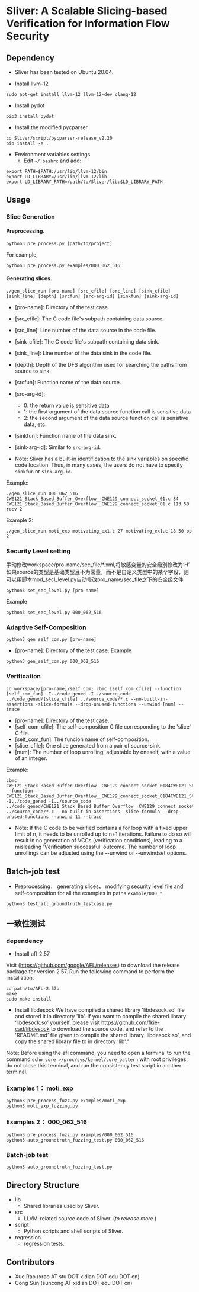 # Sliver: A Scalable Slicing-based Verification for Information Flow Security

## Dependency

* Sliver has been tested on Ubuntu 20.04.

* Install llvm-12
```
sudo apt-get install llvm-12 llvm-12-dev clang-12
```
* Install pydot
```
pip3 install pydot
```
* Install the modified pycparser
```
cd Sliver/script/pycparser-release_v2.20
pip install -e . 
```

* Environment variables settings
  * Edit `~/.bashrc` and add:
```
export PATH=$PATH:/usr/lib/llvm-12/bin
export LD_LIBRARY=/usr/lib/llvm-12/lib
export LD_LIBRARY_PATH=/path/to/Sliver/lib:$LD_LIBRARY_PATH
```

## Usage

### Slice Generation

#### Preprocessing.
```
python3 pre_process.py [path/to/project]
```
For example,
```
python3 pre_process.py examples/000_062_516
```
#### Generating slices.
```
./gen_slice_run [pro-name] [src_cfile] [src_line] [sink_cfile] [sink_line] [depth] [srcfun] [src-arg-id] [sinkfun] [sink-arg-id]
```
- [pro-name]: Directory of the test case.
- [src_cfile]: The C code file's subpath containing data source.
- [src_line]: Line number of the data source in the code file.
- [sink_cfile]: The C code file's subpath containing data sink.
- [sink_line]: Line number of the data sink in the code file.
- [depth]: Depth of the DFS algorithm used for searching the paths from source to sink.
- [srcfun]: Function name of the data source.
- [src-arg-id]:
  - 0: the return value is sensitive data
  - 1: the first argument of the data source function call is sensitive data
  - 2: the second argument of the data source function call is sensitive data, etc.
- [sinkfun]: Function name of the data sink.
- [sink-arg-id]: Similar to `src-arg-id`.
  
- Note: Sliver has a built-in identification to the sink variables on specific code location. Thus, in many cases, the users do not have to specify `sinkfun` or `sink-arg-id`.

Example:
```
./gen_slice_run 000_062_516 CWE121_Stack_Based_Buffer_Overflow__CWE129_connect_socket_01.c 84 CWE121_Stack_Based_Buffer_Overflow__CWE129_connect_socket_01.c 113 50 recv 2
```

Example 2:
```
./gen_slice_run moti_exp motivating_ex1.c 27 motivating_ex1.c 18 50 op 2
```

### Security Level setting

手动修改workspace/pro-name/sec_file/*.xml,将敏感变量的安全级别修改为‘H’
如果source的类型是基础类型且不为常量，而不是自定义类型中的某个字段，则可以用脚本mod_secl_level.py自动修改pro_name/sec_file之下的安全级文件
```
python3 set_sec_level.py [pro-name]
```
Example

```
python3 set_sec_level.py 000_062_516
```

 
### Adaptive Self-Composition

```
python3 gen_self_com.py [pro-name]
```
- [pro-name]: Directory of the test case.
Example

```
python3 gen_self_com.py 000_062_516
```

### Verification


```
cd workspace/[pro-name]/self_com; cbmc [self_com_cfile] --function [self_com_fun] -I../code_gened -I../source_code ../code_gened/[slice_cfile] ../source_code/*.c --no-built-in-assertions -slice-formula --drop-unused-functions --unwind [num] --trace
```
- [pro-name]: Directory of the test case.
- [self_com_cfile]: The self-composition C file corresponding to the 'slice' C file.
- [self_com_fun]: The funcion name of self-composition.
- [slice_cfile]: One slice generated from a pair of source-sink.
- [num]: The number of loop unrolling, adjustable by oneself, with a value of an integer.

Example:
```
cbmc CWE121_Stack_Based_Buffer_Overflow__CWE129_connect_socket_0184CWE121_Stack_Based_Buffer_Overflow__CWE129_connect_socket_01113_1_self_com.c --function CWE121_Stack_Based_Buffer_Overflow__CWE129_connect_socket_0184CWE121_Stack_Based_Buffer_Overflow__CWE129_connect_socket_01113_1_self_com -I../code_gened -I../source_code ../code_gened/CWE121_Stack_Based_Buffer_Overflow__CWE129_connect_socket_0184CWE121_Stack_Based_Buffer_Overflow__CWE129_connect_socket_01113_1.c ../source_code/*.c --no-built-in-assertions -slice-formula --drop-unused-functions --unwind 11 --trace
```
- Note: If the C code to be verified contains a for loop with a fixed upper limit of n, it needs to be unrolled up to n+1 iterations. Failure to do so will result in no generation of VCCs (verification conditions), leading to a misleading 'Verification successful' outcome. The number of loop unrollings can be adjusted using the --unwind or --unwindset options.

## Batch-job test

- Preprocessing， generating slices， modifying security level file and self-composition for all the examples in paths `example/000_*`
```
python3 test_all_groundtruth_testcase.py
```


## 一致性测试
### dependency
* Install afl-2.57

Visit (https://github.com/google/AFL/releases) to download the release package for version 2.57. Run the following command to perform the installation.
```
cd path/to/AFL-2.57b
make
sudo make install
```

* Install libdesock
We have compiled a shared library 'libdesock.so' file and stored it in directory 'lib'. If you want to compile the shared library ‘libdesock.so’ yourself, please visit https://github.com/fkie-cad/libdesock to download the source code, and refer to the 'README.md’ file given to compile the shared library 'libdesock.so', and copy the shared library file to in directory 'lib'."

Note: Before using the afl command, you need to open a terminal to run the command ```echo core >/proc/sys/kernel/core_pattern``` with root privileges, do not close this terminal, and run the consistency test script in another terminal.


### Examples 1： moti_exp
```
python3 pre_process_fuzz.py examples/moti_exp
python3 moti_exp_fuzzing.py
```
### Examples 2： 000_062_516
```
python3 pre_process_fuzz.py examples/000_062_516
python3 auto_groundtruth_fuzzing_test.py 000_062_516

```

### Batch-job test
```
python3 auto_groundtruth_fuzzing_test.py
```



## Directory Structure

* lib
  * Shared libraries used by Sliver.
* src
  * LLVM-related source code of Sliver. (*to release more.*)
* script
  * Python scripts and shell scripts of Sliver.
* regression
  * regression tests.

## Contributors

* Xue Rao (xrao AT stu DOT xidian DOT edu DOT cn)
* Cong Sun (suncong AT xidian DOT edu DOT cn)


